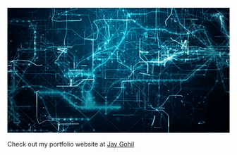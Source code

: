 <p align="center">
  <img src="Jay-Gohil.gif" alt="animated" />
</p>

Check out my portfolio website at [Jay Gohil](https://jay-gohil.ml)


<!--
![gif](Jay-Gohil.gif)
-->

<!--
Github Profile Section
-->

